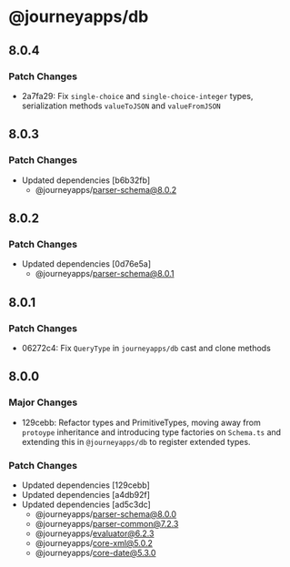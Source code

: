 # @journeyapps/db

## 8.0.4

### Patch Changes

- 2a7fa29: Fix `single-choice` and `single-choice-integer` types, serialization methods `valueToJSON` and `valueFromJSON`

## 8.0.3

### Patch Changes

- Updated dependencies [b6b32fb]
  - @journeyapps/parser-schema@8.0.2

## 8.0.2

### Patch Changes

- Updated dependencies [0d76e5a]
  - @journeyapps/parser-schema@8.0.1

## 8.0.1

### Patch Changes

- 06272c4: Fix `QueryType` in `journeyapps/db` cast and clone methods

## 8.0.0

### Major Changes

- 129cebb: Refactor types and PrimitiveTypes, moving away from `protoype` inheritance and introducing type factories on `Schema.ts` and extending this in `@journeyapps/db` to register extended types.

### Patch Changes

- Updated dependencies [129cebb]
- Updated dependencies [a4db92f]
- Updated dependencies [ad5c3dc]
  - @journeyapps/parser-schema@8.0.0
  - @journeyapps/parser-common@7.2.3
  - @journeyapps/evaluator@6.2.3
  - @journeyapps/core-xml@5.0.2
  - @journeyapps/core-date@5.3.0
